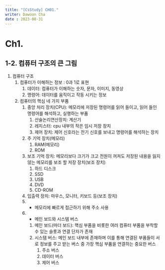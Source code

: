 ```yaml
---
title: "[CsStudy] CH01."
writer: Dawoon Cha
date : 2023-08-31
---
```

# Ch1.

## 1-2. 컴퓨터 구조의 큰 그림

1. 컴퓨터 구조
    1. 컴퓨터가 이해하는 정보 : 0과 1로 표현
        1. 데이터: 컴퓨터가 이해하는 숫자, 문자, 이미지, 동영상
        2. 명령어: 데이터를 움직이고 작동 시키는 정보
    2. 컴퓨터의 핵심 네 가지 부품
        1. 중앙 처리 장치(CPU): 메모리에 저장된 명령어를 읽어 들이고, 읽어 들인 명령어를 해석하고, 실행하는 부품
            1. 산술논리연산장치: 계산기
            2. 레지스터: cpu 내부의 작은 임시 저장 장치
            3. 제어 장치: 제어 신호라는 전기 신호를 보내고 명령어를 해석하는 장치
        2. 주 기억 장치(메모리)
            1. RAM(메모리)
            2. ROM
        3. 보조 기억 장치: 메모리보다 크기가 크고 전원이 꺼져도 저장된 내용을 잃지 않는 메모리를 보조 할 저장 장치(보조 장치)
            1. 하드 디스크
            2. SSD
            3. USB
            4. DVD
            5. CD-ROM
        4. 입출력 장치: 마우스, 모니터, 키보드 등(보조 장치)
        5. + 메모리에 빠르게 접근하기 위해 주소 사용
        6. + 메인 보드와 시스템 버스
            1. 메인 보드(마더 보드): 핵심 부품을 비롯한 여러 컴퓨터 부품을 부착할 수 있는 슬롯과 연결 단자가 존재
            2. 시스템 버스: 메인 보드 내부에 존재하며 이를 통해 연결된 부품들이 서로 정보를 주고 받는 버스 중 가장 핵심 부품을 연결하는 중요한 버스
                1. 주소 버스
                2. 데이터 버스
                3. 제어 버스
